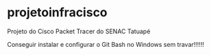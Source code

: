 # projetoinfracisco
Projeto do Cisco Packet Tracer do SENAC Tatuapé

Conseguir instalar e configurar o Git Bash no Windows sem travar!!!!!!
